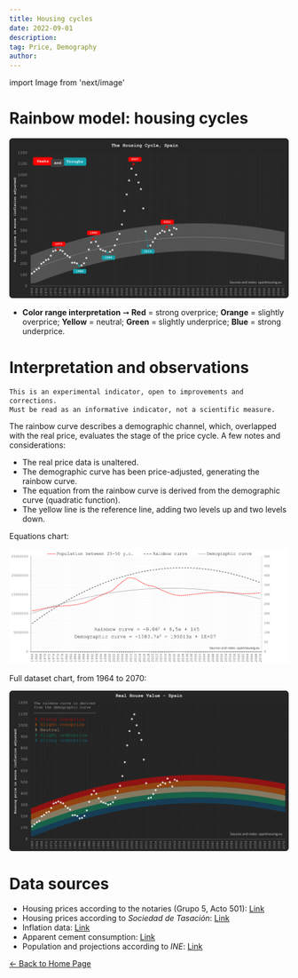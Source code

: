 ```yaml
---
title: Housing cycles
date: 2022-09-01
description:
tag: Price, Demography
author:
---
```


import Image from 'next/image'

# Rainbow model: housing cycles

[![Ciclos inmobiliarios](/images/rainbow.png)](/images/rainbow.png)

- **Color range interpretation** ➞ **Red** = strong overprice; **Orange** = slightly overprice; **Yellow** = neutral; **Green** = slightly underprice; **Blue** = strong underprice.

# Interpretation and observations

```
This is an experimental indicator, open to improvements and corrections.
Must be read as an informative indicator, not a scientific measure.
```

The rainbow curve describes a demographic channel, which, overlapped with the real price, evaluates the stage of the price cycle. A few notes and considerations:

- The real price data is unaltered.
- The demographic curve has been price-adjusted, generating the rainbow curve.
- The equation from the rainbow curve is derived from the demographic curve (quadratic function).
- The yellow line is the reference line, adding two levels up and two levels down.

Equations chart:

[![Reload chart](/images/rainbowsource.png)](/images/rainbowsource.png)

Full dataset chart, from 1964 to 2070:

[![Reload chart](/images/rainbowmax.png)](/images/rainbowmax.png)

# Data sources

- Housing prices according to the notaries (Grupo 5, Acto 501): [Link](http://www.notariado.org/liferay/web/cien/estadisticas-al-completo)
- Housing prices according to _Sociedad de Tasación_: [Link](https://www.st-tasacion.es/informe-de-tendencias-digital/)
- Inflation data: [Link](https://www.inflation.eu/en/inflation-rates/spain/historic-inflation/cpi-inflation-spain.aspx)
- Apparent cement consumption: [Link](https://tematicas.org/sintesis-economica/indicadores-de-produccion-y-demanda-nacional/consumo-aparente-de-cemento/)
- Population and projections according to _INE_: [Link](https://www.ine.es/dyngs/INEbase/en/operacion.htm?c=Estadistica_C&cid=1254736176953&menu=resultados&idp=1254735572981)

<div class="meta-line"><a class="meta-back" href="/">← Back to Home Page</a></div>
